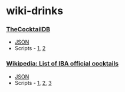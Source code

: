 # wiki-drinks

### [TheCocktailDB](https://www.thecocktaildb.com/)

* [JSON](https://github.com/appetyte/wiki-drinks/blob/master/json/cocktail_db.json)
* Scripts - [1](https://nbviewer.jupyter.org/github/appetyte/wiki-drinks/blob/master/scripts/get_cocktail_db_data.ipynb), [2](https://github.com/appetyte/wiki-drinks/blob/master/scripts/create_cocktail_db_docs.js)

### [Wikipedia: List of IBA official cocktails](https://en.wikipedia.org/wiki/List_of_IBA_official_cocktails)
* [JSON](https://github.com/appetyte/wiki-drinks/blob/master/json/iba_official_cocktails.json)
* Scripts - [1](https://github.com/appetyte/wiki-drinks/blob/master/scripts/get_wiki_ibas_data.py), [2](https://github.com/appetyte/wiki-drinks/blob/master/scripts/clean_ingredients.js), [3](https://github.com/appetyte/wiki-drinks/blob/master/scripts/parse_ingredients.rb)
